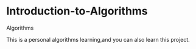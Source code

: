 # Introduction-to-Algorithms
Algorithms

This is a personal algorithms learning,and you can also learn this project.
